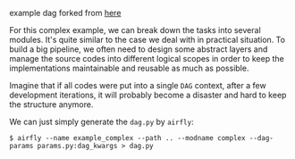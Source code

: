 example dag forked from [here](https://github.com/apache/airflow/blob/main/airflow/example_dags/example_complex.py)

For this complex example, we can break down the tasks into several modules. It's quite similar to the case we deal with in practical situation. To build a big pipeline, we often need to design some abstract layers and manage the source codes into different logical scopes in order to keep the implementations maintainable and reusable as much as possible.

Imagine that if all codes were put into a single `DAG` context, after a few development iterations, it will probably become a disaster and hard to keep the structure anymore.

We can just simply generate the `dag.py` by `airfly`:
```
$ airfly --name example_complex --path .. --modname complex --dag-params params.py:dag_kwargs > dag.py
```
